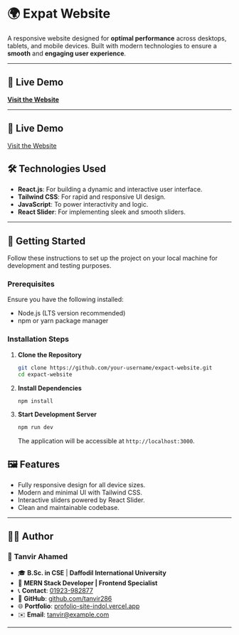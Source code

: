 # 🌍 **Expat Website**

A responsive website designed for **optimal performance** across desktops, tablets, and mobile devices. Built with modern technologies to ensure a **smooth** and **engaging user experience**.

---

## 🚀 **Live Demo**
[**Visit the Website**](https://expact-website.vercel.app/)

---



## 🚀 Live Demo
[Visit the Website](https://expact-website.vercel.app/)

## 🛠️ Technologies Used
- **React.js**: For building a dynamic and interactive user interface.
- **Tailwind CSS**: For rapid and responsive UI design.
- **JavaScript**: To power interactivity and logic.
- **React Slider**: For implementing sleek and smooth sliders.

---

## 📝 Getting Started
Follow these instructions to set up the project on your local machine for development and testing purposes.

### Prerequisites
Ensure you have the following installed:
- Node.js (LTS version recommended)
- npm or yarn package manager

### Installation Steps
1. **Clone the Repository**
   ```bash
   git clone https://github.com/your-username/expact-website.git
   cd expact-website
   ```

2. **Install Dependencies**
   ```bash
   npm install
   ```

3. **Start Development Server**
   ```bash
   npm run dev
   ```
   The application will be accessible at `http://localhost:3000`.


## 🖼️ Features
- Fully responsive design for all device sizes.
- Modern and minimal UI with Tailwind CSS.
- Interactive sliders powered by React Slider.
- Clean and maintainable codebase.

---

## 👨‍💻 **Author**

### 🚀 **Tanvir Ahamed**
- 🎓 **B.Sc. in CSE** | **Daffodil International University**  
- 💼 **MERN Stack Developer | Frontend Specialist**  
- 📞 **Contact**: [01923-982877](tel:+8801923982877)  
- 🔗 **GitHub**: [github.com/tanvir286](https://github.com/tanvir286)  
- 🌐 **Portfolio**: [profolio-site-indol.vercel.app](https://profolio-site-indol.vercel.app/home)  
- ✉️ **Email**: [tanvir@example.com](mailto:tanvir@example.com)

---

